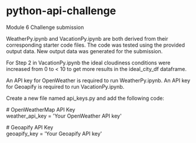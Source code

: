 # python-api-challenge

Module 6 Challenge submission

WeatherPy.ipynb and VacationPy.ipynb are both derived from their corresponding starter code files. The code was tested using the provided output data. New output data was generated for the submission.

For Step 2 in VacationPy.ipynb the ideal cloudiness conditions were increased from 0 to < 10 to get more results in the ideal_city_df dataframe.

An API key for OpenWeather is required to run WeatherPy.ipynb.
An API key for Geoapify is required to run VacationPy.ipynb.

Create a new file named api_keys.py and add the following code:

\# OpenWeatherMap API Key  
weather_api_key = 'Your OpenWeather API key'

\# Geoapify API Key  
geoapify_key = 'Your Geoapify API key'
